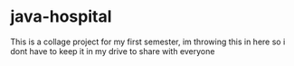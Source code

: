 # java-hospital
This is a collage project for my first semester, im throwing this in here so i dont have to keep it in my drive to share with everyone
